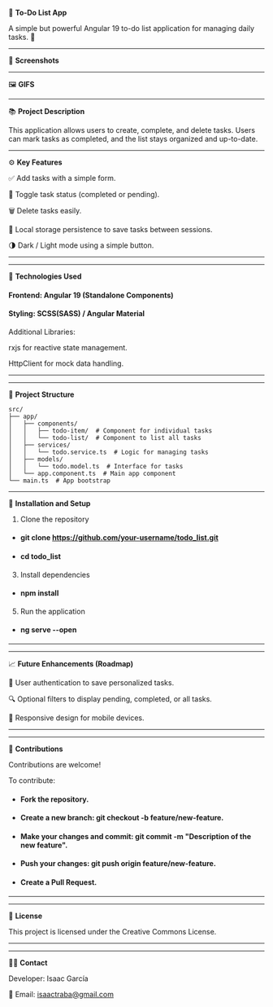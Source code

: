 📝 **To-Do List App**

A simple but powerful Angular 19 to-do list application for managing daily tasks. 🚀 <br>

-------------------------------------------------------------------------------------------------------------------------------

📸 **Screenshots** <br>

-------------------------------------------------------------------------------------------------------------------------------

🖼️ **GIFS** <br>

-------------------------------------------------------------------------------------------------------------------------------

📚 **Project Description**

This application allows users to create, complete, and delete tasks. Users can mark tasks as completed, and the list stays organized and up-to-date.

-------------------------------------------------------------------------------------------------------------------------------

⚙️ **Key Features**<br>

✅ Add tasks with a simple form.

🔄 Toggle task status (completed or pending).

🗑️ Delete tasks easily.

💾 Local storage persistence to save tasks between sessions. <br>

🌗 Dark / Light mode using a simple button.

-------------------------------------------------------------------------------------------------------------------------------
-------------------------------------------------------------------------------------------------------------------------------

🚀 **Technologies Used**

#### Frontend: Angular 19 (Standalone Components)

#### Styling: SCSS(SASS) / Angular Material

Additional Libraries: <br>

rxjs for reactive state management.

HttpClient for mock data handling. <br>

-------------------------------------------------------------------------------------------------------------------------------
-------------------------------------------------------------------------------------------------------------------------------

📂 **Project Structure**

```
src/
├── app/
│   ├── components/
│   │   ├── todo-item/  # Component for individual tasks
│   │   └── todo-list/  # Component to list all tasks
│   ├── services/
│   │   └── todo.service.ts  # Logic for managing tasks
│   ├── models/
│   │   └── todo.model.ts  # Interface for tasks
│   └── app.component.ts  # Main app component
└── main.ts  # App bootstrap 
```

-------------------------------------------------------------------------------------------------------------------------------

🚀 **Installation and Setup** <br>

1. Clone the repository
   
- #### git clone https://github.com/your-username/todo_list.git

-  #### cd todo_list

3. Install dependencies
   
- #### npm install

5. Run the application
   
- #### ng serve --open <br>

-------------------------------------------------------------------------------------------------------------------------------
-------------------------------------------------------------------------------------------------------------------------------

📈 **Future Enhancements (Roadmap)** <br>

🔧 User authentication to save personalized tasks.

🔍 Optional filters to display pending, completed, or all tasks. 

📱 Responsive design for mobile devices. <br>

-------------------------------------------------------------------------------------------------------------------------------
-------------------------------------------------------------------------------------------------------------------------------

🤝 **Contributions** <br>

Contributions are welcome! <br>

To contribute:

- #### Fork the repository.

- #### Create a new branch: git checkout -b feature/new-feature.

- #### Make your changes and commit: git commit -m "Description of the new feature".

- #### Push your changes: git push origin feature/new-feature.

- #### Create a Pull Request. <br>

-------------------------------------------------------------------------------------------------------------------------------
-------------------------------------------------------------------------------------------------------------------------------

📄 **License**

This project is licensed under the Creative Commons License. <br>

-------------------------------------------------------------------------------------------------------------------------------
-------------------------------------------------------------------------------------------------------------------------------

👨‍💻 **Contact** <br>






Developer: Isaac García

📧 Email: isaactraba@gmail.com
